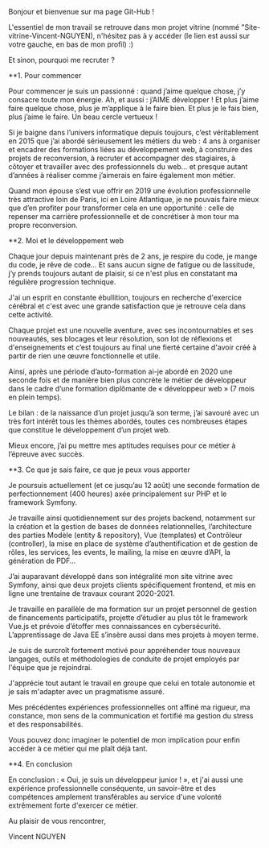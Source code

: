 Bonjour et bienvenue sur ma page Git-Hub !

L'essentiel de mon travail se retrouve dans mon projet vitrine (nommé "Site-vitrine-Vincent-NGUYEN), n'hésitez pas à y accéder (le lien est aussi sur votre gauche, en bas de mon profil) :)

Et sinon, pourquoi me recruter ?

**1.	Pour commencer

Pour commencer je suis un passionné : quand j’aime quelque chose, j’y consacre toute mon énergie. Ah, et aussi : j’AIME développer ! Et plus j’aime faire quelque chose, plus je m’applique à le faire bien. Et plus je le fais bien, plus j’aime le faire.  Un beau cercle vertueux !

Si je baigne dans l’univers informatique depuis toujours, c’est véritablement en 2015 que j’ai abordé sérieusement les métiers du web : 4 ans à organiser et encadrer des formations liées au développement web, à construire des projets de reconversion, à recruter et accompagner des stagiaires, à côtoyer et travailler avec des professionnels du web… et presque autant d’années à réaliser comme j’aimerais en faire également mon métier.

Quand mon épouse s’est vue offrir en 2019 une évolution professionnelle très attractive loin de Paris, ici en Loire Atlantique, je ne pouvais faire mieux que d’en profiter pour transformer cela en une opportunité : celle de repenser ma carrière professionnelle et de concrétiser à mon tour ma propre reconversion.

**2.	Moi et le développement web

Chaque jour depuis maintenant près de 2 ans, je respire du code, je mange du code, je rêve de code... Et sans aucun signe de fatigue ou de lassitude, j‘y prends toujours autant de plaisir, si ce n'est plus en constatant ma régulière progression technique.

J'ai un esprit en constante ébullition, toujours en recherche d'exercice cérébral et c'est avec une grande satisfaction que je retrouve cela dans cette activité. 

Chaque projet est une nouvelle aventure, avec ses incontournables et ses nouveautés, ses blocages et leur résolution, son lot de réflexions et d'enseignements et c’est toujours au final une fierté certaine d'avoir créé à partir de rien une œuvre fonctionnelle et utile.

Ainsi, après une période d’auto-formation ai-je abordé en 2020 une seconde fois et de manière bien plus concrète le métier de développeur dans le cadre d’une formation diplômante de « développeur web » (7 mois en plein temps).

Le bilan : de la naissance d’un projet jusqu’à son terme, j’ai savouré avec un très fort intérêt tous les thèmes abordés, toutes ces nombreuses étapes que constitue le développement d’un projet web.

Mieux encore, j’ai pu mettre mes aptitudes requises pour ce métier à l’épreuve avec succès.

**3.	Ce que je sais faire, ce que je peux vous apporter

Je poursuis actuellement (et ce jusqu’au 12 août) une seconde formation de perfectionnement (400 heures) axée principalement sur PHP et le framework Symfony. 

Je travaille ainsi quotidiennement sur des projets backend, notamment sur la création et la gestion de bases de données relationnelles, l’architecture des parties Modèle (entity & repository), Vue (templates) et Contrôleur (controller), la mise en place de système d’authentification et de gestion de rôles, les services, les events, le mailing, la mise en œuvre d’API, la génération de PDF…

J’ai auparavant développé dans son intégralité mon site vitrine avec Symfony, ainsi que deux projets clients spécifiquement frontend, et mis en ligne une trentaine de travaux courant 2020-2021.

Je travaille en parallèle de ma formation sur un projet personnel de gestion de financements participatifs, projette d’étudier au plus tôt le framework Vue.js et prévoie d’étoffer mes connaissances en cybersécurité. L’apprentissage de Java EE s’insère aussi dans mes projets à moyen terme. 

Je suis de surcroît fortement motivé pour appréhender tous nouveaux langages, outils et méthodologies de conduite de projet employés par l'équipe que je rejoindrai.

J'apprécie tout autant le travail en groupe que celui en totale autonomie et je sais m'adapter avec un pragmatisme assuré.

Mes précédentes expériences professionnelles ont affiné ma rigueur, ma constance, mon sens de la communication et fortifié ma gestion du stress et des responsabilités. 

Vous pouvez donc imaginer le potentiel de mon implication pour enfin accéder à ce métier qui me plaît déjà tant.

**4.	En conclusion

En conclusion : « Oui, je suis un développeur junior ! », et j'ai aussi une expérience professionnelle conséquente, un savoir-être et des compétences amplement transférables au service d'une volonté extrêmement forte d'exercer ce métier.

Au plaisir de vous rencontrer,

Vincent NGUYEN



